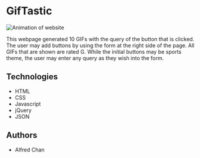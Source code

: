 # GifTastic

![Animation of website](assets/images/20190607040153.gif "A GIF of the website at work")

This webpage generated 10 GIFs with the query of the button that is clicked. The user may add buttons by using the form at the right side of the page. All GIFs that are shown are rated G. While the initial buttons may be sports theme, the user may enter any query as they wish into the form. 

## Technologies
* HTML
* CSS
* Javascript
* jQuery
* JSON

## Authors
* Alfred Chan


